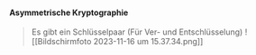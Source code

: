 #### Asymmetrische Kryptographie
> Es gibt ein Schlüsselpaar (Für Ver- und Entschlüsselung)
![[Bildschirmfoto 2023-11-16 um 15.37.34.png]]

